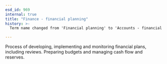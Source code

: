 ```yaml
---
esd_id: 969
internal: true
title: "Finance - financial planning"
history: >-
  Term name changed from 'Financial planning' to 'Accounts - financial planning' in version 3.00. Name/scope notes changed in version 4.0.1.

---
```


Process of developing, implementing and  monitoring financial plans, including reviews. Preparing budgets and managing cash flow and reserves.

